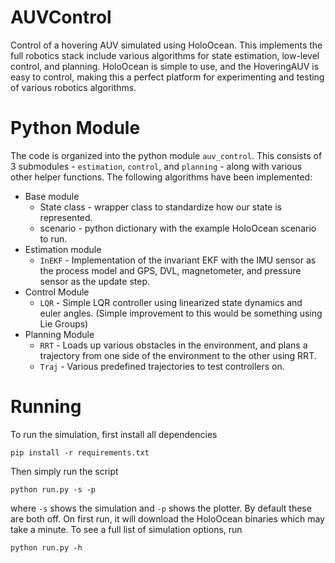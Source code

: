 # AUVControl
Control of a hovering AUV simulated using HoloOcean. This implements the full robotics stack 
include various algorithms for state estimation, low-level control, and planning. HoloOcean is simple
to use, and the HoveringAUV is easy to control, making this a perfect platform for experimenting and 
testing of various robotics algorithms.

# Python Module
The code is organized into the python module `auv_control`. This consists of 3 submodules - 
`estimation`, `control`, and `planning` - along with various other helper functions. The following algorithms have been implemented:

- Base module
    - State class - wrapper class to standardize how our state is represented.
    - scenario - python dictionary with the example HoloOcean scenario to run.
- Estimation module
    - `InEKF` - Implementation of the invariant EKF with the IMU sensor as the process model
        and GPS, DVL, magnetometer, and pressure sensor as the update step.
- Control Module
    - `LQR` - Simple LQR controller using linearized state dynamics and euler angles. (Simple
    improvement to this would be something using Lie Groups)
- Planning Module
    - `RRT` - Loads up various obstacles in the environment, and plans a trajectory from one side of the environment to the other using RRT.
    - `Traj` - Various predefined trajectories to test controllers on.

# Running

To run the simulation, first install all dependencies
```
pip install -r requirements.txt
```

Then simply run the script
```
python run.py -s -p
```
where `-s` shows the simulation and `-p` shows the plotter. By default these are both off. On first run, it will download the HoloOcean binaries which may take a minute. To see a full list of simulation options, run
```
python run.py -h
```
